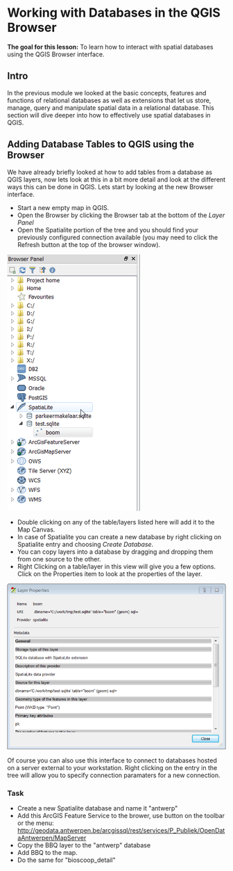 Working with Databases in the QGIS Browser
============================================

**The goal for this lesson:** To learn how to interact with spatial databases using the QGIS Browser interface.

Intro
----

In the previous module we looked at the basic concepts, features and functions of relational databases as well as extensions that let us store, manage, query and manipulate spatial data in a relational database. This section will dive deeper into how to effectively use spatial databases in QGIS.

Adding Database Tables to QGIS using the Browser
---------------------------------------------- 

We have already briefly looked at how to add tables from a database as QGIS layers, now lets look at this in a bit more detail and look at the different ways this can be done in QGIS. Lets start by looking at the new Browser interface.

-   Start a new empty map in QGIS.
-   Open the Browser by clicking the Browser tab at the bottom of the *Layer Panel*
-   Open the Spatialite portion of the tree and you should find your previously configured connection available (you may need to click the Refresh button at the top of the browser window).

![image](../static/databases/sql_browser_panel.png)

-   Double clicking on any of the table/layers listed here will add it to the Map Canvas.
-   In case of Spatialite you can create a new database by right clicking on Spatialite entry and choosing  *Create Database*.
-   You can copy layers into a database by dragging and dropping them from one source to the other.
-   Right Clicking on a table/layer in this view will give you a few options. Click on the Properties item to look at the properties of the layer.

![image](../static/databases/sql_layer_properties.png)

Of course you can also use this interface to connect to databases hosted on a server external to your workstation. Right clicking on the entry in the tree will allow you to specify connection paramaters for a new connection.


### Task

- Create a new Spatialite database and name it "antwerp"
- Add this ArcGIS Feature Service to the brower, use button on the toolbar or the menu: http://geodata.antwerpen.be/arcgissql/rest/services/P_Publiek/OpenDataAntwerpen/MapServer
- Copy the BBQ layer to the "antwerp" database
- Add BBQ to the map.
- Do the same for "bioscoop_detail"


